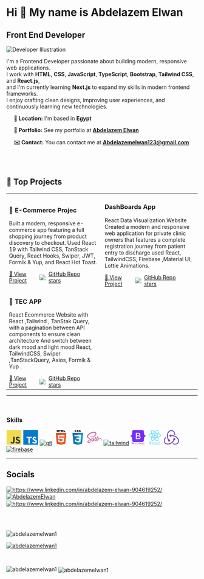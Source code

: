 
# Hi 👋 My name is Abdelazem Elwan

## Front End Developer

![Developer Illustration](https://cdn.dribbble.com/users/1162077/screenshots/3848914/programmer.gif)



I'm a Frontend Developer passionate about building modern, responsive web applications.  
I work with **HTML**, **CSS**, **JavaScript**, **TypeScript**, **Bootstrap**, **Tailwind CSS**, and **React.js**,  
and I'm currently learning **Next.js** to expand my skills in modern frontend frameworks.  
I enjoy crafting clean designs, improving user experiences, and continuously learning new technologies.


 &nbsp;&nbsp;&nbsp;&nbsp; **📍 Location:** I'm based in **Egypt**

 &nbsp;&nbsp;&nbsp;&nbsp; **🔗 Portfolio:** See my portfolio at **<a href="https://abdelazem-elwan.vercel.app/" target="_blank">Abdelazem Elwan</a>**


 &nbsp;&nbsp;&nbsp;&nbsp; **✉️ Contact:** You can contact me at **[Abdelazemelwan123@gmail.com](mailto:Abdelazemelwan123@gmail.com)**

<br>
<br>

## 🚀 Top Projects
<!-- <table width="100%">
  <tr  >
    <td width="40%" bgcolor="#282c34" valign="top" style="padding: 10px; border: 1px solid #30363d; border-radius: 6px;">
      <p style="font-size: 1.2em; font-weight: 600;">🛍️ <a href="YOUR_REPO_LINK_1">NestJS-Ecommerce</a></p>
      <p>A robust e-commerce backend built with NestJS, featuring authentication, product management, and order processing.</p>
      <p>🟣 TypeScript &nbsp; ⭐️ 1</p>
    </td>
    <td width="40%" valign="top" style="padding: 10px; border: 1px solid #30363d; border-radius: 6px; border-left: none;">
      <p style="font-size: 1.2em; font-weight: 600;">🌎 <a href="YOUR_REPO_LINK_2">Multi-Vendor-Multi-Lingual-MERN-E-C...</a></p>
      <p>A full-stack multi-vendor e-commerce platform with multilingual support, developed using the MERN stack.</p>
      <p>🟣 TypeScript</p>
    </td>
  </tr>
</table> -->




<table >
  <tr>
    <td width="45%" >
      <h3>🛒 E-Commerce Projec</h3>
      <p>
    Built a modern, responsive e-commerce app featuring a full shopping journey from product discovery to checkout. Used React 19 with Tailwind CSS, TanStack Query, React Hooks, Swiper, JWT, Formik & Yup, and React Hot Toast.
      </p>
     <div style="display:flex; justify-content:space-between; align-items:center; width:200px;" >
      <a href="https://e-commerc-app-ten.vercel.app/" target="_blank">
        🔗 View Project
      </a>
     <a href="https://github.com/Abdelazemelwan1/e-commerc-app" target="_blank" style="display:flex; align-items:center; gap:4px;">
      <img align="center" src="https://raw.githubusercontent.com/rahuldkjain/github-profile-readme-generator/master/src/images/icons/Social/github.svg"  alt="AbdelazemElwan" height="15" width="20" />
        GitHub Repo stars
      </a>
     </div>
    </td>
<td width="45%" >
      <h3> DashBoards App</h3>
      <p>
        React Data Visualization Website Created a  modern and responsive web application for private clinic owners that features a complete registration journey from patient entry to discharge used React, TailwindCSS, Firebase ,Material UI, Lottie Animations.
      </p>
       <div style="display:flex; justify-content:space-between; align-items:center; width:200px;" >
      <a href="https://crud-web-master-bice.vercel.app//" target="_blank">
        🔗 View Project
      </a>
     <a href="https://github.com/Abdelazemelwan1/CRUD_Web_Master" target="_blank" style="display:flex; align-items:center; gap:4px;">
      <img align="center" src="https://raw.githubusercontent.com/rahuldkjain/github-profile-readme-generator/master/src/images/icons/Social/github.svg"  alt="AbdelazemElwan" height="15" width="20" />
        GitHub Repo stars
      </a>
     </div>
    </td>
    
  
    
  </tr>

  <tr>
    <!-- Project 3 -->
    <td width="45%">
      <h3>📱 TEC APP</h3>
      <p>
        React Ecommerce Website with React ,Tailwind , TanStak Query, with a pagination between API components to ensure clean architecture And switch between dark mood and light mood React, TailwindCSS, Swiper ,TanStackQuery, Axios,  Formik & Yup .
      </p>
     <div style="display:flex; justify-content:space-between; align-items:center; width:200px;" >
      <a  href="https://small-e-commerc-web-master.vercel.app/" target="_blank">
        🔗 View Project
      </a>
     <a href="https://github.com/Abdelazemelwan1/small-e-commerc-Web_Master" target="_blank" style="display:flex; align-items:center; gap:4px;">
      <img align="center" src="https://raw.githubusercontent.com/rahuldkjain/github-profile-readme-generator/master/src/images/icons/Social/github.svg"  alt="AbdelazemElwan" height="15" width="20" />
        GitHub Repo stars
      </a>
     </div>
    </td>
  </tr>
</table>


---
<br>
<h3 align="left">Skills</h3>
<p align="left"> <a href="https://developer.mozilla.org/en-US/docs/Web/JavaScript" target="_blank" rel="noreferrer"> <img src="https://raw.githubusercontent.com/devicons/devicon/master/icons/javascript/javascript-original.svg" alt="javascript" width="40" height="40"/></a> <a href="https://www.typescriptlang.org/" target="_blank" rel="noreferrer"> <img src="https://raw.githubusercontent.com/devicons/devicon/master/icons/typescript/typescript-original.svg" alt="typescript" width="40" height="40"/></a> <a href="https://git-scm.com/" target="_blank" rel="noreferrer"> <img src="https://www.vectorlogo.zone/logos/git-scm/git-scm-icon.svg" alt="git" width="40" height="40"/></a> <a href="https://www.w3.org/html/" target="_blank" rel="noreferrer"> <img src="https://raw.githubusercontent.com/devicons/devicon/master/icons/html5/html5-original-wordmark.svg" alt="html5" width="40" height="40"/></a> <a href="https://www.w3schools.com/css/" target="_blank" rel="noreferrer"> <img src="https://raw.githubusercontent.com/devicons/devicon/master/icons/css3/css3-original-wordmark.svg" alt="css3" width="40" height="40"/></a> <a href="https://sass-lang.com" target="_blank" rel="noreferrer"> <img src="https://raw.githubusercontent.com/devicons/devicon/master/icons/sass/sass-original.svg" alt="sass" width="40" height="40"/></a> <a href="https://tailwindcss.com/" target="_blank" rel="noreferrer"> <img src="https://www.vectorlogo.zone/logos/tailwindcss/tailwindcss-icon.svg" alt="tailwind" width="40" height="40"/></a> <a href="https://getbootstrap.com" target="_blank" rel="noreferrer"> <img src="https://raw.githubusercontent.com/devicons/devicon/master/icons/bootstrap/bootstrap-plain-wordmark.svg" alt="bootstrap" width="40" height="40"/></a> <a href="https://reactjs.org/" target="_blank" rel="noreferrer"> <img src="https://raw.githubusercontent.com/devicons/devicon/master/icons/react/react-original-wordmark.svg" alt="react" width="40" height="40"/></a> <a href="https://redux.js.org" target="_blank" rel="noreferrer"> <img src="https://raw.githubusercontent.com/devicons/devicon/master/icons/redux/redux-original.svg" alt="redux" width="40" height="40"/></a> <a href="https://firebase.google.com/" target="_blank" rel="noreferrer"> <img src="https://www.vectorlogo.zone/logos/firebase/firebase-icon.svg" alt="firebase" width="40" height="40"/></a> </p>


---
## Socials

<p align="left">
<a href="https://www.linkedin.com/in/abdelazem-elwan-904619252/" target="blank"><img align="center" src="https://raw.githubusercontent.com/rahuldkjain/github-profile-readme-generator/master/src/images/icons/Social/linked-in-alt.svg" alt="https://www.linkedin.com/in/abdelazem-elwan-904619252/" height="30" width="40" /></a>
<a href="https://github.com/Abdelazemelwan1" target="_blank">
  <img align="center" src="https://raw.githubusercontent.com/rahuldkjain/github-profile-readme-generator/master/src/images/icons/Social/github.svg" 
  alt="AbdelazemElwan" height="30" width="40" /></a>
<a href="https://www.facebook.com/abdelazem.elwan.9/" target="blank"><img align="center" src="https://raw.githubusercontent.com/rahuldkjain/github-profile-readme-generator/master/src/images/icons/Social/facebook.svg" alt="https://www.linkedin.com/in/abdelazem-elwan-904619252/" height="30" width="40" /></a>
</p>
<br>
<br>
<p align="left"> <img src="https://komarev.com/ghpvc/?username=abdelazemelwan1&label=Profile%20views&color=0e75b6&style=flat" alt="abdelazemelwan1" /> </p>

<p align="left"> <a href="https://github.com/ryo-ma/github-profile-trophy"><img src="https://github-profile-trophy.vercel.app/?username=abdelazemelwan1" alt="abdelazemelwan1" /></a> </p>

<br>
<p><img align="left" src="https://github-readme-stats.vercel.app/api/top-langs?username=abdelazemelwan1&show_icons=true&locale=en&layout=compact" alt="abdelazemelwan1" /></p>

<p>&nbsp;<img align="center" src="https://github-readme-stats.vercel.app/api?username=abdelazemelwan1&show_icons=true&locale=en" alt="abdelazemelwan1" /></p>
